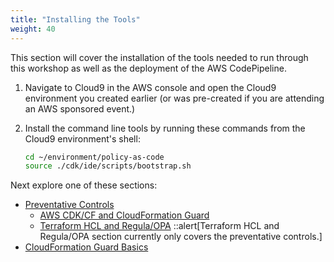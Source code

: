 ```yaml
---
title: "Installing the Tools"
weight: 40
---
```


This section will cover the installation of the tools needed to run through this workshop as well as the deployment of the AWS CodePipeline.

1. Navigate to Cloud9 in the AWS console and open the Cloud9 environment you created earlier (or was pre-created if you are attending an AWS sponsored event.)

1. Install the command line tools by running these commands from the Cloud9 environment's shell:
   ```bash
   cd ~/environment/policy-as-code
   source ./cdk/ide/scripts/bootstrap.sh
   ```

Next explore one of these sections:

- [Preventative Controls](/pac-action/preventative)
  - [AWS CDK/CF and CloudFormation Guard](/pac-action/preventative/cfn-validation)
  - [Terraform HCL and Regula/OPA](/pac-action/preventative/hcl-validation)
    ::alert[Terraform HCL and Regula/OPA section currently only covers the preventative controls.]
- [CloudFormation Guard Basics](/pac-tools/cfn-guard/the-basics)
